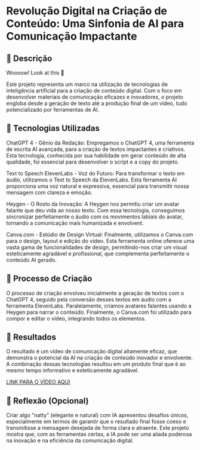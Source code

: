 # Revolução Digital na Criação de Conteúdo: Uma Sinfonia de AI para Comunicação Impactante

## 📒 Descrição

Woooow! Look at this 👀

Este projeto representa um marco na utilização de tecnologias de inteligência artificial para a criação de conteúdo digital. Com o foco em desenvolver materiais de comunicação eficazes e inovadores, o projeto engloba desde a geração de texto até a produção final de um vídeo, tudo potencializado por ferramentas de AI.

## 🤖 Tecnologias Utilizadas

ChatGPT 4 - Gênio da Redação: Empregamos o ChatGPT 4, uma ferramenta de escrita AI avançada, para a criação de textos impactantes e criativos. Esta tecnologia, conhecida por sua habilidade em gerar conteúdo de alta qualidade, foi essencial para desenvolver o script e a copy do projet​​o.

Text to Speech ElevenLabs - Voz do Futuro: Para transformar o texto em áudio, utilizamos o Text to Speech da ElevenLabs. Esta ferramenta AI proporciona uma voz natural e expressiva, essencial para transmitir nossa mensagem com clareza e emoçã​​o.

Heygen - O Rosto da Inovação: A Heygen nos permitiu criar um avatar falante que deu vida ao nosso texto. Com essa tecnologia, conseguimos sincronizar perfeitamente o áudio com os movimentos labiais do avatar, tornando a comunicação mais humanizada e envolvent.

Canva.com - Estúdio de Design Virtual: Finalmente, utilizamos o Canva.com para o design, layout e edição do vídeo. Esta ferramenta online oferece uma vasta gama de funcionalidades de design, permitindo-nos criar um visual esteticamente agradável e profissional, que complementa perfeitamente o conteúdo AI gerado.

## 🧐 Processo de Criação

O processo de criação envolveu inicialmente a geração de textos com o ChatGPT 4, seguido pela conversão desses textos em áudio com a ferramenta ElevenLabs. Paralelamente, criamos avatares falantes usando a Heygen para narrar o conteúdo. Finalmente, o Canva.com foi utilizado para compor e editar o vídeo, integrando todos os elementos.


## 🚀 Resultados

O resultado é um vídeo de comunicação digital altamente eficaz, que demonstra o potencial da AI na criação de conteúdo inovador e envolvente. A combinação dessas tecnologias resultou em um produto final que é ao mesmo tempo informativo e esteticamente agradável.

[LINK PARA O VÍDEO AQUI](https://drive.google.com/file/d/1EmImzpVDFBn4KSvW6TTt0jF3i6qHmfAA)

## 💭 Reflexão (Opcional)

Criar algo "natty" (elegante e natural) com IA apresentou desafios únicos, especialmente em termos de garantir que o resultado final fosse coeso e transmitisse a mensagem desejada de forma clara e atraente. Este projeto mostra que, com as ferramentas certas, a IA pode ser uma aliada poderosa na inovação e na eficiência da comunicação digital.
